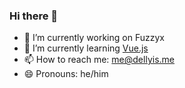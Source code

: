 ### Hi there 👋

- 🔭 I’m currently working on Fuzzyx
- 🌱 I’m currently learning [Vue.js](https://vuejs.org/)
- 📫 How to reach me: me@dellyis.me
- 😄 Pronouns: he/him
<!-- - ⚡ Fun fact: -->

<!--
**Dellyis/Dellyis** is a ✨ _special_ ✨ repository because its `README.md` (this file) appears on your GitHub profile.

Here are some ideas to get you started:

- 🔭 I’m currently working on ...
- 🌱 I’m currently learning ...
- 👯 I’m looking to collaborate on ...
- 🤔 I’m looking for help with ...
- 💬 Ask me about ...
- 📫 How to reach me: ...
- 😄 Pronouns: ...
- ⚡ Fun fact: ...
-->
